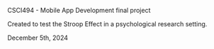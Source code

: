 CSCI494 - Mobile App Development final project

Created to test the Stroop Effect in a psychological research setting. 

December 5th, 2024
